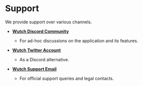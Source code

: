# Support

We provide support over various channels.

- **[Wutch Discord Community](https://discord.gg/RFu8VZ76xq)**
  - For ad-hoc discussions on the application and its features.

- **[Wutch Twitter Account](https://twitter.com/wutch_net)**
  - As a Discord alternative.

- **[Wutch Support Email](mailto:support@wutch.net)**
  - For official support queries and legal contacts.


